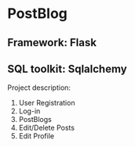# PostBlog <br/>
## Framework: Flask <br/>
## SQL toolkit: Sqlalchemy <br/>
Project description: <br/>
1. User Registration <br/>
2. Log-in <br/>
3. PostBlogs <br/>
4. Edit/Delete Posts <br/>
5. Edit Profile <br/><br/>
